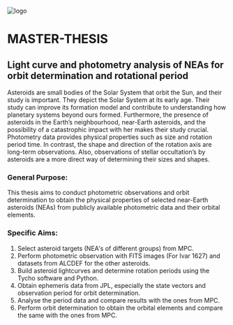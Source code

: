 ![logo](https://github.com/renefiedel/MASTER-THESIS/blob/93bff1072399e00357000df93798d353998d1d96/Reference%20Data/uc3m.png)
# MASTER-THESIS


## Light curve and photometry analysis of NEAs for orbit determination and rotational period

Asteroids are small bodies of the Solar System that orbit the Sun, and their study is important. They depict the Solar System at its early age. Their study can improve its formation model and contribute to understanding how planetary systems beyond ours formed. Furthermore, the presence of asteroids in the Earth’s neighbourhood, near-Earth asteroids, and the possibility of a catastrophic impact with her makes their study crucial. Photometry data provides physical properties such as size and rotation period time. In contrast, the shape and direction of the rotation axis are long-term observations. Also, observations of stellar occultation’s by asteroids are a more direct way of determining their sizes and shapes. 

### General Purpose:
This thesis aims to conduct photometric observations and orbit determination to obtain the physical properties of selected near-Earth asteroids (NEAs) from publicly available photometric data and their orbital elements. 

### Specific Aims:
1. Select asteroid targets (NEA's of different groups) from MPC. 
2. Perform photometric observation with FITS images (For Ivar 1627) and datasets from ALCDEF for the other asteroids. 
3. Build asteroid lightcurves and determine rotation periods using the Tycho software and Python.
4. Obtain ephemeris data from JPL, especially the state vectors and observation period for orbit determination.
5. Analyse the period data and compare results with the ones from MPC.
6. Perform orbit determination to obtain the orbital elements and compare the same with the ones from MPC.
